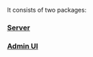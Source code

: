 
It consists of two packages:

### [Server](./server/README.md)

### [Admin UI](./admin-ui/README.md)
